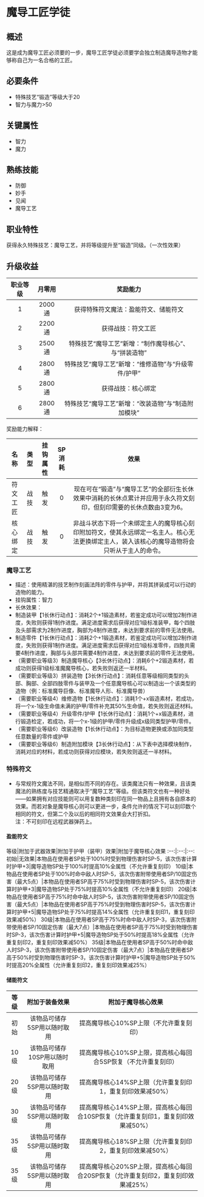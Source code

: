 # 魔导工匠学徒

## 概述

这是成为魔导工匠必须要的一步，魔导工匠学徒必须要学会独立制造魔导造物才能够称自己为一名合格的工匠。

## 必要条件

* 特殊技艺“锻造”等级大于20
* 智力与魔力>50

## 关键属性

* 智力
* 魔力

## 熟练技能

* 防御
* 妙手
* 见闻
* 魔导工艺
  
## 职业特性

获得永久特殊技艺：魔导工艺，并将等级提升至“锻造”同级。（一次性效果）

## 升级收益

职业等级|月零用|奖励能力
:--:|:--:|:--:
1|2000通|获得特殊符文魔法：盈能符文、储能符文
2|2200通|获得战技：符文工匠
3|2500通|特殊技艺“魔导工艺”新增：“制作魔导核心”、与“拼装造物”
4|2800通|特殊技艺“魔导工艺”新增：“维修造物”与“升级零件/护甲”
5|2800通|获得战技：核心绑定
6|2800通|特殊技艺“魔导工艺”新增：“改装造物”与“制造附加模块”

奖励能力解释：

名称|类型|挂钩属性|SP消耗|效果
:--:|:--:|:--:|:--:|:--:
符文工匠|战技|触发|0|现在可在“锻造”与“魔导工艺”的全部衍生长休效果中消耗的长休点累计并应用于永久符文刻印，但刻印需要的长休点数由3变为6。
核心绑定|战技|触发|0|非战斗状态下将一个未绑定主人的魔导核心刻印附加符文，使其永远绑定一名主人。核心无法更换绑定主人，装入该核心的魔导造物将会只听从于主人的命令。

### 魔导工艺

* 描述：使用精湛的技艺制作刻画法阵的零件与护甲，并将其拼装成可以行动的造物的能力。
* 挂钩属性：智力
* 长休效果：
* 制造装甲【1长休行动点】：消耗2个+1锻造素材，若鉴定成功可以增加2制作进度，失败则获得1制作进度。满足进度需求后获得对应1级标准装甲，每个四肢及头部需求为2制作进度，胸部为4制作进度，未达到要求前的零件无法使用。
* 制造零件【1长休行动点】：消耗2个+1锻造素材，若鉴定成功可以增加2制作进度，失败则获得1制作进度。满足进度需求后获得对应1级标准零件，四肢共需要4制作进度，胸部与头部共需要4制作进度，未达到要求前的零件无法使用。
* （需要职业等级3）制造魔导核心【3长休行动点】：消耗6个+2锻造素材，若成功则获得1级标准魔魔导核心，若失败则返还一半材料。
* （需要职业等级3）拼装造物【3长休行动点】：消耗任意等级相同类型的头部、胸部、全部四肢零件与装甲及一个任意魔导核心可以制造出一个该类型的造物（例：标准魔导巨像、标准魔导人形、标准魔导兽）
* （需要职业等级4）维修造物【1长休行动点】：消耗1个+x锻造素材，若成功，将一个x-1级生命值未满的护甲/零件补充其50%生命值，若失败则返还材料。
* （需要职业等级4）升级零件/护甲【1长休行动点】：消耗1个+x锻造素材，进行锻造检定，若成功，将一个x-1级的护甲/零件升级成x级同类型护甲/零件。
* （需要职业等级6）改装造物【1长休行动点】：为目标造物更换或添加同类型任意数量的零件或护甲
* （需要职业等级6）制造附加模块【3长休行动点】：从下表中选择模块制作，消耗对应的材料，若成功则获得对应模块，若失败则返还一半材料。

### 特殊符文

* 与常规符文魔法不同，是相似而不同的存在。该类魔法只有一种效果，且该类魔法的熟练度与技艺精通取决于“魔导工艺”等级。但该类符文也有一种好处——如果拥有对应技能则可以用复数种类刻印在同一物品上且拥有各自原本的效果。而若对象是魔导核心则可以更进一步，条件允许的情况下可以刻印数个相同的符文，但第二个及以后的相同符文效果会大打折扣。<br>注：不可刻印在远程武器弹药上。

#### 盈能符文

等级|附加于武器效果|附加于护甲（装甲）效果|附加于魔导核心效果
:--:|:--:|:--:
初始|无效果|本物品在使用者SP处于100%时受到物理伤害时SP-5，该次伤害计算时护甲+3|魔导造物SP处于100%时提高10%全属性（不允许重复刻印）
10级|本物品在使用者SP处于100%时命中敌人时SP-5，该次伤害附带使用者SP/10固定伤害（最大5点）|本物品在使用者SP高于75%时受到物理伤害时SP-5，该次伤害计算时护甲+3|魔导造物SP处于75%时提高10%全属性（不允许重复刻印）
20级|本物品在使用者SP高于75%时命中敌人时SP-5，该次伤害附带使用者SP/10固定伤害（最大5点）|本物品在使用者SP高于75%时受到物理伤害时SP-5，该次伤害计算时护甲+5|魔导造物SP处于75%时提高14%全属性（允许重复刻印1，重复刻印效果减50%）
30级|本物品在使用者SP高于75%时命中敌人时SP-3，该次伤害附带使用者SP/10固定伤害（最大7点）|本物品在使用者SP高于75%时受到物理伤害时SP-3，该次伤害计算时护甲+5|魔导造物SP处于50%时提高18%全属性（允许重复刻印2，重复刻印效果减50%）
35级|本物品在使用者SP高于50%时命中敌人时SP-3，该次伤害附带使用者SP/10固定伤害（最大7点）|本物品在使用者SP高于50%时受到物理伤害时SP-3，该次伤害计算时护甲+5|魔导造物SP处于50%时提高20%全属性（允许重复刻印2，重复刻印效果减25%）

#### 储能符文

等级|附加于装备效果|附加于魔导核心效果
:--:|:--:|:--:
初始|该物品可储存5SP用以随时取用|提高魔导核心10%SP上限（不允许重复刻印）
10级|该物品可储存10SP用以随时取用|提高魔导核心10%SP上限，提高核心每回合5SP恢复（不允许重复刻印）
20级|该物品可储存5SP用以随时取用|提高魔导核心14%SP上限（允许重复刻印1，重复刻印效果减50%）
30级|该物品可储存5SP用以随时取用|提高魔导核心14%SP上限，提高核心每回合10SP恢复（允许重复刻印1，重复刻印效果减50%）
35级|该物品可储存5SP用以随时取用|提高魔导核心18%SP上限（允许重复刻印2，重复刻印效果减50%）
35级|该物品可储存5SP用以随时取用|提高魔导核心20%SP上限，提高核心每回合20SP恢复（允许重复刻印2，重复刻印效果减25%）